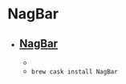# NagBar
- [NagBar](https://sites.google.com/site/nagbarapp/home)
  - 
  - 
  - `brew cask install NagBar`
